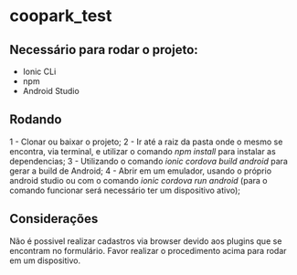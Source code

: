 # coopark_test

## Necessário para rodar o projeto:

- Ionic CLi
- npm
- Android Studio

## Rodando

1 - Clonar ou baixar o projeto;
2 - Ir até a raiz da pasta onde o mesmo se encontra, via terminal, e utilizar o comando *npm install* para instalar as dependencias;
3 - Utilizando o comando *ionic cordova build android* para gerar a build de Android;
4 - Abrir em um emulador, usando o próprio android studio ou com o comando *ionic cordova run android* (para o comando funcionar será necessário ter um dispositivo ativo);

## Considerações

Não é possivel realizar cadastros via browser devido aos plugins que se encontram no formulário. Favor realizar o procedimento acima para rodar em um dispositivo.

